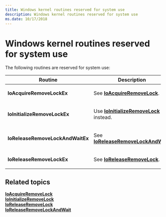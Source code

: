 ```yaml
---
title: Windows kernel routines reserved for system use
description: Windows kernel routines reserved for system use
ms.date: 10/17/2018
---
```


# Windows kernel routines reserved for system use


The following routines are reserved for system use:

<table>
<colgroup>
<col width="50%" />
<col width="50%" />
</colgroup>
<thead>
<tr class="header">
<th>Routine</th>
<th>Description</th>
</tr>
</thead>
<tbody>
<tr class="odd">
<td><strong>IoAcquireRemoveLockEx</strong></td>
<td><p>See <a href="/windows-hardware/drivers/ddi/wdm/nf-wdm-ioacquireremovelock" data-raw-source="[&lt;strong&gt;IoAcquireRemoveLock&lt;/strong&gt;](/windows-hardware/drivers/ddi/wdm/nf-wdm-ioacquireremovelock)"><strong>IoAcquireRemoveLock</strong></a>.</p></td>
</tr>
<tr class="even">
<td><strong>IoInitializeRemoveLockEx</strong></td>
<td><p>Use <a href="/windows-hardware/drivers/ddi/wdm/nf-wdm-ioinitializeremovelock" data-raw-source="[&lt;strong&gt;IoInitializeRemoveLock&lt;/strong&gt;](/windows-hardware/drivers/ddi/wdm/nf-wdm-ioinitializeremovelock)"><strong>IoInitializeRemoveLock</strong></a> instead.</p></td>
</tr>
<tr class="odd">
<td><strong>IoReleaseRemoveLockAndWaitEx</strong></td>
<td><p>See <a href="/windows-hardware/drivers/ddi/wdm/nf-wdm-ioreleaseremovelockandwait" data-raw-source="[&lt;strong&gt;IoReleaseRemoveLockAndWait&lt;/strong&gt;](/windows-hardware/drivers/ddi/wdm/nf-wdm-ioreleaseremovelockandwait)"><strong>IoReleaseRemoveLockAndWait</strong></a>.</p></td>
</tr>
<tr class="even">
<td><strong>IoReleaseRemoveLockEx</strong></td>
<td><p>See <a href="/windows-hardware/drivers/ddi/wdm/nf-wdm-ioreleaseremovelock" data-raw-source="[&lt;strong&gt;IoReleaseRemoveLock&lt;/strong&gt;](/windows-hardware/drivers/ddi/wdm/nf-wdm-ioreleaseremovelock)"><strong>IoReleaseRemoveLock</strong></a>.</p></td>
</tr>
</tbody>
</table>

 

## Related topics
[**IoAcquireRemoveLock**](/windows-hardware/drivers/ddi/wdm/nf-wdm-ioacquireremovelock)  
[**IoInitializeRemoveLock**](/windows-hardware/drivers/ddi/wdm/nf-wdm-ioinitializeremovelock)  
[**IoReleaseRemoveLock**](/windows-hardware/drivers/ddi/wdm/nf-wdm-ioreleaseremovelock)  
[**IoReleaseRemoveLockAndWait**](/windows-hardware/drivers/ddi/wdm/nf-wdm-ioreleaseremovelockandwait)
